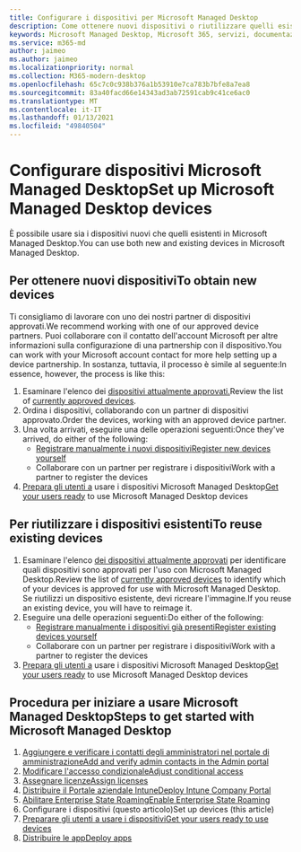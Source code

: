 ```yaml
---
title: Configurare i dispositivi per Microsoft Managed Desktop
description: Come ottenere nuovi dispositivi o riutilizzare quelli esistenti idonei
keywords: Microsoft Managed Desktop, Microsoft 365, servizi, documentazione
ms.service: m365-md
author: jaimeo
ms.author: jaimeo
ms.localizationpriority: normal
ms.collection: M365-modern-desktop
ms.openlocfilehash: 65c7c0c938b376a1b53910e7ca783b7bfe8a7ea8
ms.sourcegitcommit: 83a40facd66e14343ad3ab72591cab9c41ce6ac0
ms.translationtype: MT
ms.contentlocale: it-IT
ms.lasthandoff: 01/13/2021
ms.locfileid: "49840504"
---
```

# <a name="set-up-microsoft-managed-desktop-devices"></a><span data-ttu-id="d414d-104">Configurare dispositivi Microsoft Managed Desktop</span><span class="sxs-lookup"><span data-stu-id="d414d-104">Set up Microsoft Managed Desktop devices</span></span>

<span data-ttu-id="d414d-105">È possibile usare sia i dispositivi nuovi che quelli esistenti in Microsoft Managed Desktop.</span><span class="sxs-lookup"><span data-stu-id="d414d-105">You can use both new and existing devices in Microsoft Managed Desktop.</span></span>

## <a name="to-obtain-new-devices"></a><span data-ttu-id="d414d-106">Per ottenere nuovi dispositivi</span><span class="sxs-lookup"><span data-stu-id="d414d-106">To obtain new devices</span></span>

<span data-ttu-id="d414d-107">Ti consigliamo di lavorare con uno dei nostri partner di dispositivi approvati.</span><span class="sxs-lookup"><span data-stu-id="d414d-107">We recommend working with one of our approved device partners.</span></span> <span data-ttu-id="d414d-108">Puoi collaborare con il contatto dell'account Microsoft per altre informazioni sulla configurazione di una partnership con il dispositivo.</span><span class="sxs-lookup"><span data-stu-id="d414d-108">You can work with your Microsoft account contact for more help setting up a device partnership.</span></span> <span data-ttu-id="d414d-109">In sostanza, tuttavia, il processo è simile al seguente:</span><span class="sxs-lookup"><span data-stu-id="d414d-109">In essence, however, the process is like this:</span></span>

1. <span data-ttu-id="d414d-110">Esaminare l'elenco dei [dispositivi attualmente approvati.](../service-description/device-list.md)</span><span class="sxs-lookup"><span data-stu-id="d414d-110">Review the list of [currently approved devices](../service-description/device-list.md).</span></span>
2. <span data-ttu-id="d414d-111">Ordina i dispositivi, collaborando con un partner di dispositivi approvato.</span><span class="sxs-lookup"><span data-stu-id="d414d-111">Order the devices, working with an approved device partner.</span></span>
3. <span data-ttu-id="d414d-112">Una volta arrivati, eseguire una delle operazioni seguenti:</span><span class="sxs-lookup"><span data-stu-id="d414d-112">Once they've arrived, do either of the following:</span></span>
    - [<span data-ttu-id="d414d-113">Registrare manualmente i nuovi dispositivi</span><span class="sxs-lookup"><span data-stu-id="d414d-113">Register new devices yourself</span></span>](register-devices-self.md)
    - <span data-ttu-id="d414d-114">Collaborare con un partner per registrare i dispositivi</span><span class="sxs-lookup"><span data-stu-id="d414d-114">Work with a partner to register the devices</span></span>
4. <span data-ttu-id="d414d-115">[Prepara gli utenti a](get-started-devices.md) usare i dispositivi Microsoft Managed Desktop</span><span class="sxs-lookup"><span data-stu-id="d414d-115">[Get your users ready](get-started-devices.md) to use Microsoft Managed Desktop devices</span></span>

## <a name="to-reuse-existing-devices"></a><span data-ttu-id="d414d-116">Per riutilizzare i dispositivi esistenti</span><span class="sxs-lookup"><span data-stu-id="d414d-116">To reuse existing devices</span></span>

1. <span data-ttu-id="d414d-117">Esaminare l'elenco [dei dispositivi attualmente approvati](../service-description/device-list.md) per identificare quali dispositivi sono approvati per l'uso con Microsoft Managed Desktop.</span><span class="sxs-lookup"><span data-stu-id="d414d-117">Review the list of [currently approved devices](../service-description/device-list.md) to identify which of your devices is approved for use with Microsoft Managed Desktop.</span></span> <span data-ttu-id="d414d-118">Se riutilizzi un dispositivo esistente, devi ricreare l'immagine.</span><span class="sxs-lookup"><span data-stu-id="d414d-118">If you reuse an existing device, you will have to reimage it.</span></span>
2. <span data-ttu-id="d414d-119">Eseguire una delle operazioni seguenti:</span><span class="sxs-lookup"><span data-stu-id="d414d-119">Do either of the following:</span></span>
    - [<span data-ttu-id="d414d-120">Registrare manualmente i dispositivi già presenti</span><span class="sxs-lookup"><span data-stu-id="d414d-120">Register existing devices yourself</span></span>](register-reused-devices-self.md)
    - <span data-ttu-id="d414d-121">Collaborare con un partner per registrare i dispositivi</span><span class="sxs-lookup"><span data-stu-id="d414d-121">Work with a partner to register the devices</span></span>
3. <span data-ttu-id="d414d-122">[Prepara gli utenti a](get-started-devices.md) usare i dispositivi Microsoft Managed Desktop</span><span class="sxs-lookup"><span data-stu-id="d414d-122">[Get your users ready](get-started-devices.md) to use Microsoft Managed Desktop devices</span></span>

## <a name="steps-to-get-started-with-microsoft-managed-desktop"></a><span data-ttu-id="d414d-123">Procedura per iniziare a usare Microsoft Managed Desktop</span><span class="sxs-lookup"><span data-stu-id="d414d-123">Steps to get started with Microsoft Managed Desktop</span></span>

1. [<span data-ttu-id="d414d-124">Aggiungere e verificare i contatti degli amministratori nel portale di amministrazione</span><span class="sxs-lookup"><span data-stu-id="d414d-124">Add and verify admin contacts in the Admin portal</span></span>](add-admin-contacts.md)
2. [<span data-ttu-id="d414d-125">Modificare l'accesso condizionale</span><span class="sxs-lookup"><span data-stu-id="d414d-125">Adjust conditional access</span></span>](conditional-access.md)
3. [<span data-ttu-id="d414d-126">Assegnare licenze</span><span class="sxs-lookup"><span data-stu-id="d414d-126">Assign licenses</span></span>](assign-licenses.md)
4. [<span data-ttu-id="d414d-127">Distribuire il Portale aziendale Intune</span><span class="sxs-lookup"><span data-stu-id="d414d-127">Deploy Intune Company Portal</span></span>](company-portal.md)
5. [<span data-ttu-id="d414d-128">Abilitare Enterprise State Roaming</span><span class="sxs-lookup"><span data-stu-id="d414d-128">Enable Enterprise State Roaming</span></span>](enterprise-state-roaming.md)
6. <span data-ttu-id="d414d-129">Configurare i dispositivi (questo articolo)</span><span class="sxs-lookup"><span data-stu-id="d414d-129">Set up devices (this article)</span></span>
7. [<span data-ttu-id="d414d-130">Preparare gli utenti a usare i dispositivi</span><span class="sxs-lookup"><span data-stu-id="d414d-130">Get your users ready to use devices</span></span>](get-started-devices.md)
8. [<span data-ttu-id="d414d-131">Distribuire le app</span><span class="sxs-lookup"><span data-stu-id="d414d-131">Deploy apps</span></span>](deploy-apps.md)
